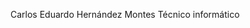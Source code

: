 Carlos Eduardo Hernández Montes
Técnico informático

<!---
CarlosM12-ctrl/CarlosM12-ctrl is a ✨ special ✨ repository because its `README.md` (this file) appears on your GitHub profile.
You can click the Preview link to take a look at your changes.
--->
